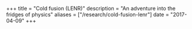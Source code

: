 +++
title = "Cold fusion (LENR)"
description = "An adventure into the fridges of physics"
aliases = ["/research/cold-fusion-lenr"]
date = "2017-04-09"
+++
